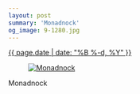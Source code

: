 ```yaml
---
layout: post
summary: 'Monadnock'
og_image: 9-1280.jpg
---
```


<div class="post">
 <time>
  <a href="/9">
   {{ page.date | date: "%B %-d, %Y" }}
  </a>
 </time>
 <a href="/9">
  <figure data-taken="8/19/2013">
   <img alt="Monadnock" sizes="(min-width: 700px) 50vw, calc(100vw - 2rem)" src="{{ site.assets_url }}/9-640.jpg" srcset="{{ site.assets_url }}/9-1280.jpg 1280w, {{ site.assets_url }}/9-960.jpg 960w, {{ site.assets_url }}/9-640.jpg 640w, {{ site.assets_url }}/9-320.jpg 320w"/>
  </figure>
 </a>
 <span>
  Monadnock
 </span>
</div>
